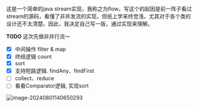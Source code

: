 这是一个简单的java stream实现，我称之为flow。写这个的起因是前一阵子看过stream的源码，看懂了非并发流的实现，但纸上学来终觉浅，尤其对于各个类的设计还不太清楚。因此，我决定自己写一版，通过实现来理解。

**TODO**
这次先做非并行流～

- [x] 中间操作 filter & map
- [x] 终结逻辑 count
- [x] sort 
- [x] 支持短路逻辑. findAny、findFirst
- [ ] collect、reduce
- [ ] 看看Comparator逻辑, 实现sort

![image-20240801140650293](https://kkbabe-picgo.oss-cn-hangzhou.aliyuncs.com/img/image-20240801140650293.png)
